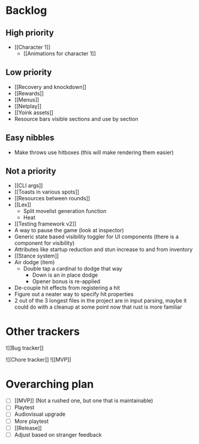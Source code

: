 # Backlog
## High priority
- [[Character 1]]
	- [[Animations for character 1]]

## Low priority
- [[Recovery and knockdown]]
- [[Rewards]]
- [[Menus]]
- [[Netplay]]
- [[Yoink assets]]
- Resource bars visible sections and use by section

## Easy nibbles
- Make throws use hitboxes (this will make rendering them easier)

## Not a priority
- [[CLI args]]
- [[Toasts in various spots]]
- [[Resources between rounds]]
- [[Lex]]
	- Split movelist generation function
	- Heat
- [[Testing framework v2]]
- A way to pause the game (look at inspector)
- Generic state based visibility toggler for UI components (there is a component for visibility)
- Attributes like startup reduction and stun increase to and from inventory
- [[Stance system]]
- Air dodge (item)
	- Double tap a cardinal to dodge that way
		- Down is an in place dodge
		- Opener bonus is re-applied
- De-couple hit effects from registering a hit
- Figure out a neater way to specify hit properties
- 2 out of the 3 longest files in the project are in input parsing, maybe it could do with a cleanup at some point now that rust is more familiar

# Other trackers
![[Bug tracker]]

![[Chore tracker]]
![[MVP]]

# Overarching plan
- [ ] [[MVP]] (Not a rushed one, but one that is maintainable)
- [ ] Playtest
- [ ] Audiovisual upgrade
- [ ] More playtest
- [ ] [[Release]]
- [ ] Adjust based on stranger feedback

